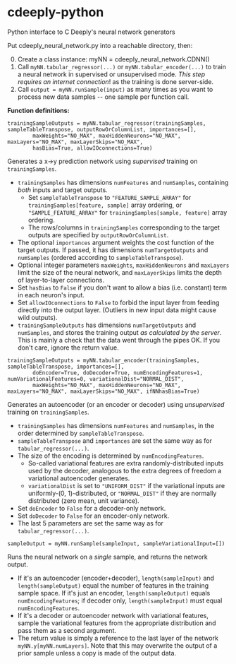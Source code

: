 # cdeeply-python
Python interface to C Deeply's neural network generators

Put cdeeply_neural_network.py into a reachable directory, then:

0) Create a class instance:  myNN = cdeeply_neural_network.CDNN()
1) Call `myNN.tabular_regressor(...)` or `myNN.tabular_encoder(...)` to train a neural network in supervised or unsupervised mode.  *This step requires an internet connection*! as the training is done server-side.
2) Call `output = myNN.runSample(input)` as many times as you want to process new data samples -- one sample per function call.

**Function definitions:**

`trainingSampleOutputs = myNN.tabular_regressor(trainingSamples, sampleTableTranspose, outputRowOrColumnList, importances=[],`  
`        maxWeights="NO_MAX", maxHiddenNeurons="NO_MAX", maxLayers="NO_MAX", maxLayerSkips="NO_MAX",`  
`        hasBias=True, allowIOconnections=True)`

Generates a x->y prediction network using *supervised* training on `trainingSamples`.
* `trainingSamples` has dimensions `numFeatures` and `numSamples`, containing *both* inputs and target outputs.
  * Set `sampleTableTranspose` to `"FEATURE_SAMPLE_ARRAY"` for `trainingSamples[feature, sample]` array ordering, or `"SAMPLE_FEATURE_ARRAY"` for `trainingSamples[sample, feature]` array ordering.
  * The rows/columns in `trainingSamples` corresponding to the target outputs are specified by `outputRowOrColumnList`.
* The optional `importances` argument weights the cost function of the target outputs.  If passed, it has dimensions `numTargetOutputs` and `numSamples` (ordered according to `sampleTableTranspose`).
* Optional integer parameters `maxWeights`, `maxHiddenNeurons` and `maxLayers` limit the size of the neural network, and `maxLayerSkips` limits the depth of layer-to-layer connections.
* Set `hasBias` to `False` if you don't want to allow a bias (i.e. constant) term in each neuron's input.
* Set `allowIOconnections` to `False` to forbid the input layer from feeding directly into the output layer.  (Outliers in new input data might cause wild outputs).
* `trainingSampleOutputs` has dimensions `numTargetOutputs` and `numSamples`, and stores the training output *as calculated by the server*.  This is mainly a check that the data went through the pipes OK.  If you don't care, ignore the return value.

`trainingSampleOutputs = myNN.tabular_encoder(trainingSamples, sampleTableTranspose, importances=[],`  
`        doEncoder=True, doDecoder=True, numEncodingFeatures=1, numVariationalFeatures=0, variationalDist="NORMAL_DIST",`  
`        maxWeights="NO_MAX", maxHiddenNeurons="NO_MAX", maxLayers="NO_MAX", maxLayerSkips="NO_MAX", ifNNhasBias=True)`

Generates an autoencoder (or an encoder or decoder) using *unsupervised* training on `trainingSamples`.
* `trainingSamples` has dimensions `numFeatures` and `numSamples`, in the order determined by `sampleTableTranspose`.
* `sampleTableTranspose` and `importances` are set the same way as for `tabular_regressor(...)`.
* The size of the encoding is determined by `numEncodingFeatures`.
  * So-called variational features are extra randomly-distributed inputs used by the decoder, analogous to the extra degrees of freedom a variational autoencoder generates.
  * `variationalDist` is set to `"UNIFORM_DIST"` if the variational inputs are uniformly-(0, 1)-distributed, or `"NORMAL_DIST"` if they are normally distributed (zero mean, unit variance).
* Set `doEncoder` to `False` for a decoder-only network.
* Set `doDecoder` to `False` for an encoder-only network.
* The last 5 parameters are set the same way as for `tabular_regressor(...)`.

`sampleOutput = myNN.runSample(sampleInput, sampleVariationalInput=[])`

Runs the neural network on a *single* sample, and returns the network output.
* If it's an autoencoder (encoder+decoder), `length(sampleInput)` and `length(sampleOutput)` equal the number of features in the training sample space.  If it's just an encoder, `length(sampleOutput)` equals `numEncodingFeatures`; if decoder only, `length(sampleInput)` must equal `numEncodingFeatures`.
* If it's a decoder or autoencoder network with variational features, sample the variational features from the appropriate distribution and pass them as a second argument.
* The return value is simply a reference to the last layer of the network `myNN.y[myNN.numLayers]`.  Note that this may overwrite the output of a prior sample unless a copy is made of the output data.

